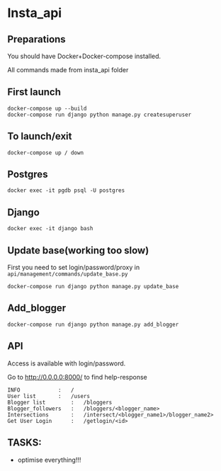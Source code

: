 # Insta_api
## Preparations
You should have Docker+Docker-compose installed.

All commands made from insta_api folder
## First launch
	docker-compose up --build
	docker-compose run django python manage.py createsuperuser
## To launch/exit
	docker-compose up / down
## Postgres
	docker exec -it pgdb psql -U postgres
## Django
	docker exec -it django bash
## Update base(working too slow)
First you need to set login/password/proxy in
`api/management/commands/update_base.py`

	docker-compose run django python manage.py update_base
## Add_blogger
	docker-compose run django python manage.py add_blogger
## API
Access is available with login/password.

Go to http://0.0.0.0:8000/ to find help-response

	INFO			:	/
	User list		:	/users
	Blogger list		:	/bloggers
	Blogger_followers	:	/bloggers/<blogger_name>
	Intersections		:	/intersect/<blogger_name1>/blogger_name2>
	Get User Login		:	/getlogin/<id>

## TASKS:
- optimise everything!!!
